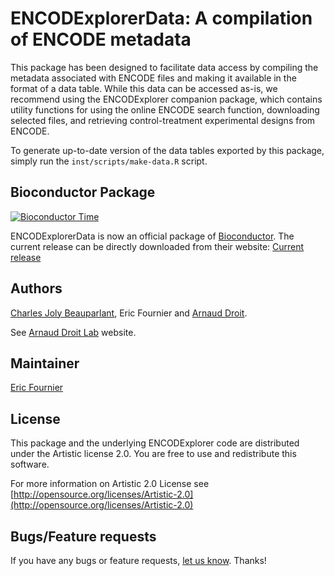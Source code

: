 ENCODExplorerData: A compilation of ENCODE metadata
========================================================

This package has been designed to facilitate data access by compiling the 
metadata associated with ENCODE files and making it available in the format
of a data table. While this data can be accessed as-is, we recommend using
the ENCODExplorer companion package, which contains utility functions
for using the online ENCODE search function, downloading selected files,
and retrieving control-treatment experimental designs from ENCODE.

To generate up-to-date version of the data tables exported by this package,
simply run the `inst/scripts/make-data.R` script.

## Bioconductor Package ##

[![Bioconductor Time](http://bioconductor.org/shields/years-in-bioc/ENCODExplorer.svg)](http://bioconductor.org/packages/release/bioc/html/ENCODExplorer.html "Bioconductor status")

ENCODExplorerData is now an official package of [Bioconductor](http://bioconductor.org/). The current release can be directly downloaded from their website:
[Current release](http://www.bioconductor.org/packages/release/bioc/html/ENCODExplorerData.html)

## Authors ##

[Charles Joly Beauparlant](http://ca.linkedin.com/pub/charles-joly-beauparlant/89/491/3b3 "Charles Joly Beauparlant"), Eric Fournier and [Arnaud Droit](http://ca.linkedin.com/in/drarnaud "Arnaud Droit").

See [Arnaud Droit Lab](http://bioinformatique.ulaval.ca/home/ "Arnaud Droit Lab") website.

## Maintainer ##

[Eric Fournier](mailto:fournier.eric.2@crchudequebec.ulaval.ca "Eric Fournier")

## License ##

This package and the underlying ENCODExplorer code are distributed under the Artistic license 2.0. You are free to use and redistribute this software. 

For more information on Artistic 2.0 License see [http://opensource.org/licenses/Artistic-2.0](http://opensource.org/licenses/Artistic-2.0)

## Bugs/Feature requests ##

If you have any bugs or feature requests, [let us know](https://github.com/ArnaudDroitLab/ENCODExplorerData/issues). Thanks!
